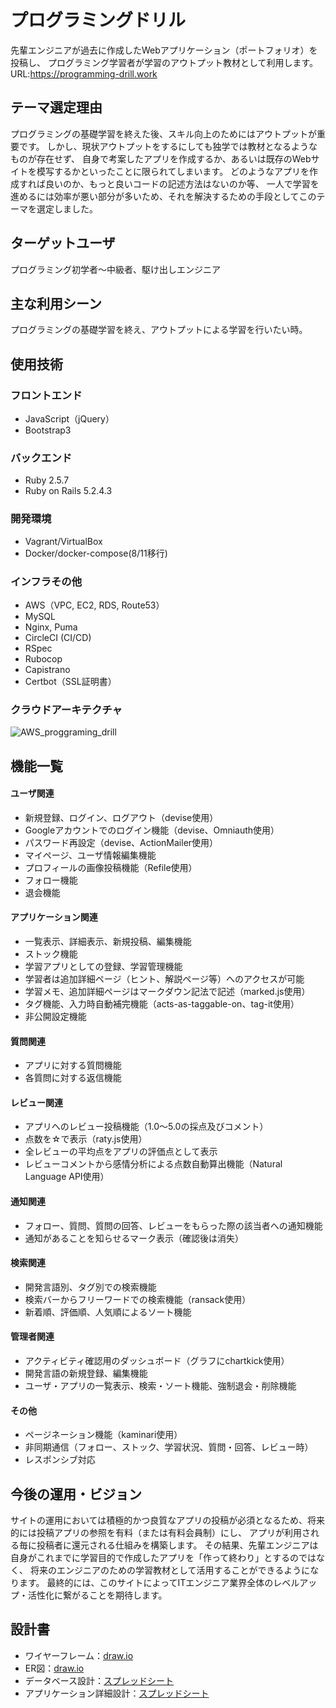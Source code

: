# プログラミングドリル
先輩エンジニアが過去に作成したWebアプリケーション（ポートフォリオ）を投稿し、
プログラミング学習者が学習のアウトプット教材として利用します。
URL:https://programming-drill.work

## テーマ選定理由
プログラミングの基礎学習を終えた後、スキル向上のためにはアウトプットが重要です。
しかし、現状アウトプットをするにしても独学では教材となるようなものが存在せず、
自身で考案したアプリを作成するか、あるいは既存のWebサイトを模写するかといったことに限られてしまいます。
どのようなアプリを作成すれば良いのか、もっと良いコードの記述方法はないのか等、
一人で学習を進めるには効率が悪い部分が多いため、それを解決するための手段としてこのテーマを選定しました。

## ターゲットユーザ
プログラミング初学者〜中級者、駆け出しエンジニア

## 主な利用シーン
プログラミングの基礎学習を終え、アウトプットによる学習を行いたい時。

## 使用技術
### フロントエンド
- JavaScript（jQuery）
- Bootstrap3

### バックエンド
- Ruby 2.5.7
- Ruby on Rails 5.2.4.3

### 開発環境
- Vagrant/VirtualBox
- Docker/docker-compose(8/11移行)

### インフラその他
- AWS（VPC, EC2, RDS, Route53）
- MySQL
- Nginx, Puma
- CircleCI (CI/CD)
- RSpec
- Rubocop
- Capistrano
- Certbot（SSL証明書）

### クラウドアーキテクチャ
![AWS_proggraming_drill](https://user-images.githubusercontent.com/61898915/90954043-d1e1d400-e4ab-11ea-9e1b-0f0c20a27847.png)

## 機能一覧
#### ユーザ関連
- 新規登録、ログイン、ログアウト（devise使用）
- Googleアカウントでのログイン機能（devise、Omniauth使用）
- パスワード再設定（devise、ActionMailer使用）
- マイページ、ユーザ情報編集機能
- プロフィールの画像投稿機能（Refile使用）
- フォロー機能
- 退会機能

#### アプリケーション関連
- 一覧表示、詳細表示、新規投稿、編集機能
- ストック機能
- 学習アプリとしての登録、学習管理機能
- 学習者は追加詳細ページ（ヒント、解説ページ等）へのアクセスが可能
- 学習メモ、追加詳細ページはマークダウン記法で記述（marked.js使用）
- タグ機能、入力時自動補完機能（acts-as-taggable-on、tag-it使用）
- 非公開設定機能

#### 質問関連
- アプリに対する質問機能
- 各質問に対する返信機能

#### レビュー関連
- アプリへのレビュー投稿機能（1.0〜5.0の採点及びコメント）
- 点数を☆で表示（raty.js使用）
- 全レビューの平均点をアプリの評価点として表示
- レビューコメントから感情分析による点数自動算出機能（Natural Language API使用）

#### 通知関連
- フォロー、質問、質問の回答、レビューをもらった際の該当者への通知機能
- 通知があることを知らせるマーク表示（確認後は消失）

#### 検索関連
- 開発言語別、タグ別での検索機能
- 検索バーからフリーワードでの検索機能（ransack使用）
- 新着順、評価順、人気順によるソート機能

#### 管理者関連
- アクティビティ確認用のダッシュボード（グラフにchartkick使用）
- 開発言語の新規登録、編集機能
- ユーザ・アプリの一覧表示、検索・ソート機能、強制退会・削除機能

#### その他
- ページネーション機能（kaminari使用）
- 非同期通信（フォロー、ストック、学習状況、質問・回答、レビュー時）
- レスポンシブ対応

## 今後の運用・ビジョン
サイトの運用においては積極的かつ良質なアプリの投稿が必須となるため、将来的には投稿アプリの参照を有料（または有料会員制）にし、
アプリが利用される毎に投稿者に還元される仕組みを構築します。
その結果、先輩エンジニアは自身がこれまでに学習目的で作成したアプリを「作って終わり」とするのではなく、
将来のエンジニアのための学習教材として活用することができるようになります。
最終的には、このサイトによってITエンジニア業界全体のレベルアップ・活性化に繋がることを期待します。

## 設計書
- ワイヤーフレーム：[draw.io](https://app.diagrams.net/#G1KerphBwD831cXAGqX6NqlAjefhU4aI78)
- ER図：[draw.io](https://app.diagrams.net/#G1xx9iVmerwVWF2ggC4ToCzU41lyFmU63l)
- データベース設計：[スプレッドシート](https://docs.google.com/spreadsheets/d/1YYXot30SttwSTz31akqoLq9ylPBteUbJpoN9FY035bk/edit#gid=135053792)
- アプリケーション詳細設計：[スプレッドシート](https://docs.google.com/spreadsheets/d/1gScOPmAEcORheQypo-hjmbxNT4ODyXPp8TsA6_r9dAI/edit#gid=0)



